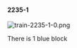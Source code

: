 #### 2235-1
![train-2235-1-0.png](https://github.com/lil-lab/nlvr/raw/master/nlvr/train/images/52/train-2235-1-0.png "train-2235-1-0.png")

There is 1 blue block